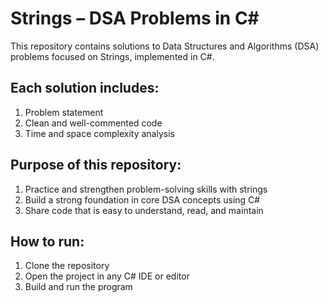 # Strings – DSA Problems in C#

This repository contains solutions to Data Structures and Algorithms (DSA) problems focused on Strings, implemented in C#.

## Each solution includes:
1. Problem statement
2. Clean and well-commented code
3. Time and space complexity analysis

## Purpose of this repository:
1. Practice and strengthen problem-solving skills with strings
2. Build a strong foundation in core DSA concepts using C#
3. Share code that is easy to understand, read, and maintain

## How to run:
1. Clone the repository
2. Open the project in any C# IDE or editor
3. Build and run the program




